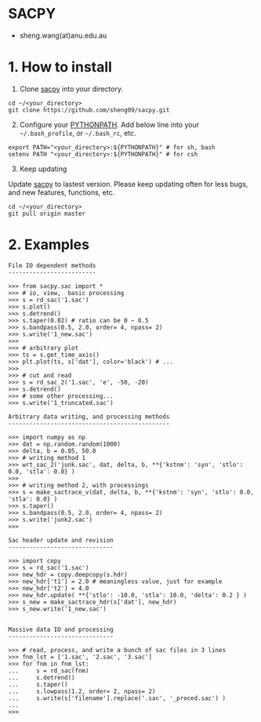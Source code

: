 SACPY
=====

- sheng.wang(at)anu.edu.au

# 1. How to install

1. Clone [sacpy]() into your directory.

```
cd ~/<your_directory> 
git clone https://github.com/sheng09/sacpy.git
```

2. Configure your [PYTHONPATH](https://docs.python.org/2/using/cmdline.html#envvar-PYTHONPATH). Add below line into your `~/.bash_profile`, or `~/.bash_rc`, etc. 

```
export PATH="<your_directory>:${PYTHONPATH}" # for sh, bash
setenv PATH "<your_directory>:${PYTHONPATH}" # for csh
```

3. Keep updating

Update [sacpy]() to lastest version. Please keep updating often for less bugs, and new features, functions, etc.

```
cd ~/<your_directory> 
git pull origin master
```


# 2. Examples

```
File IO dependent methods
-------------------------

>>> from sacpy.sac import *
>>> # io, view,  basic processing
>>> s = rd_sac('1.sac')
>>> s.plot()       
>>> s.detrend()    
>>> s.taper(0.02) # ratio can be 0 ~ 0.5
>>> s.bandpass(0.5, 2.0, order= 4, npass= 2)
>>> s.write('1_new.sac')
>>> 
>>> # arbitrary plot
>>> ts = s.get_time_axis()
>>> plt.plot(ts, s['dat'], color='black') # ...
>>>
>>> # cut and read
>>> s = rd_sac_2('1.sac', 'e', -50, -20)
>>> s.detrend()    
>>> # some other processing...
>>> s.write('1_truncated.sac')

Arbitrary data writing, and processing methods
----------------------------------------------

>>> import numpy as np
>>> dat = np.random.random(1000)
>>> delta, b = 0.05, 50.0
>>> # writing method 1
>>> wrt_sac_2('junk.sac', dat, delta, b, **{'kstnm': 'syn', 'stlo': 0.0, 'stla': 0.0} )
>>> 
>>> # writing method 2, with processings
>>> s = make_sactrace_v(dat, delta, b, **{'kstnm': 'syn', 'stlo': 0.0, 'stla': 0.0} )
>>> s.taper()
>>> s.bandpass(0.5, 2.0, order= 4, npass= 2)
>>> s.write('junk2.sac')
>>>

Sac header update and revision
------------------------------

>>> import copy
>>> s = rd_sac('1.sac')
>>> new_hdr = copy.deepcopy(s.hdr)
>>> new_hdr['t1'] = 2.0 # meaningless value, just for example
>>> new_hdr['t2'] = 4.0
>>> new_hdr.update( **{'stlo': -10.0, 'stla': 10.0, 'delta': 0.2 } )
>>> s_new = make_sactrace_hdr(s['dat'], new_hdr)
>>> s_new.write('1_new.sac')


Massive data IO and processing
------------------------------

>>> # read, process, and write a bunch of sac files in 3 lines
>>> fnm_lst = ['1.sac', '2.sac', '3.sac']
>>> for fnm in fnm_lst:
...     s = rd_sac(fnm)
...     s.detrend()
...     s.taper()
...     s.lowpass(1.2, order= 2, npass= 2)
...     s.write(s['filename'].replace('.sac', '_proced.sac') )
...
>>> 
```

